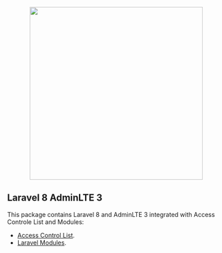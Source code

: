 <p align="center"><a href="https://laravel.com" target="_blank"><img src="https://raw.githubusercontent.com/laravel/art/master/logo-lockup/5%20SVG/2%20CMYK/1%20Full%20Color/laravel-logolockup-cmyk-red.svg" width="400"></a></p>


##  Laravel 8 AdminLTE 3

This package contains Laravel 8 and AdminLTE 3 integrated with Access Controle List and Modules:

- [Access Control List](https://github.com/spatie/laravel-permission).
- [Laravel Modules](https://github.com/nWidart/laravel-modules).

